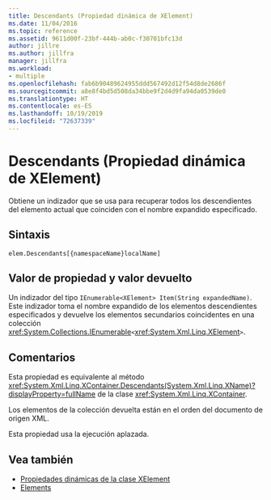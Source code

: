 ```yaml
---
title: Descendants (Propiedad dinámica de XElement)
ms.date: 11/04/2016
ms.topic: reference
ms.assetid: 9611d00f-23bf-444b-ab0c-f30701bfc13d
author: jillre
ms.author: jillfra
manager: jillfra
ms.workload:
- multiple
ms.openlocfilehash: fab6b90489624955ddd567492d12f54d8de2686f
ms.sourcegitcommit: a8e8f4bd5d508da34bbe9f2d4d9fa94da0539de0
ms.translationtype: HT
ms.contentlocale: es-ES
ms.lasthandoff: 10/19/2019
ms.locfileid: "72637339"
---
```

# <a name="descendants-xelement-dynamic-property"></a>Descendants (Propiedad dinámica de XElement)

Obtiene un indizador que se usa para recuperar todos los descendientes del elemento actual que coinciden con el nombre expandido especificado.

## <a name="syntax"></a>Sintaxis

```xaml
elem.Descendants[{namespaceName}localName]
```

## <a name="property-valuereturn-value"></a>Valor de propiedad y valor devuelto

Un indizador del tipo `IEnumerable<XElement> Item(String expandedName)`. Este indizador toma el nombre expandido de los elementos descendientes especificados y devuelve los elementos secundarios coincidentes en una colección <xref:System.Collections.IEnumerable>`<`<xref:System.Xml.Linq.XElement>`>`.

## <a name="remarks"></a>Comentarios

Esta propiedad es equivalente al método <xref:System.Xml.Linq.XContainer.Descendants(System.Xml.Linq.XName)?displayProperty=fullName> de la clase <xref:System.Xml.Linq.XContainer>.

Los elementos de la colección devuelta están en el orden del documento de origen XML.

Esta propiedad usa la ejecución aplazada.

## <a name="see-also"></a>Vea también

- [Propiedades dinámicas de la clase XElement](../designers/attribute-xelement-dynamic-property.md)
- [Elements](../designers/elements-xelement-dynamic-property.md)